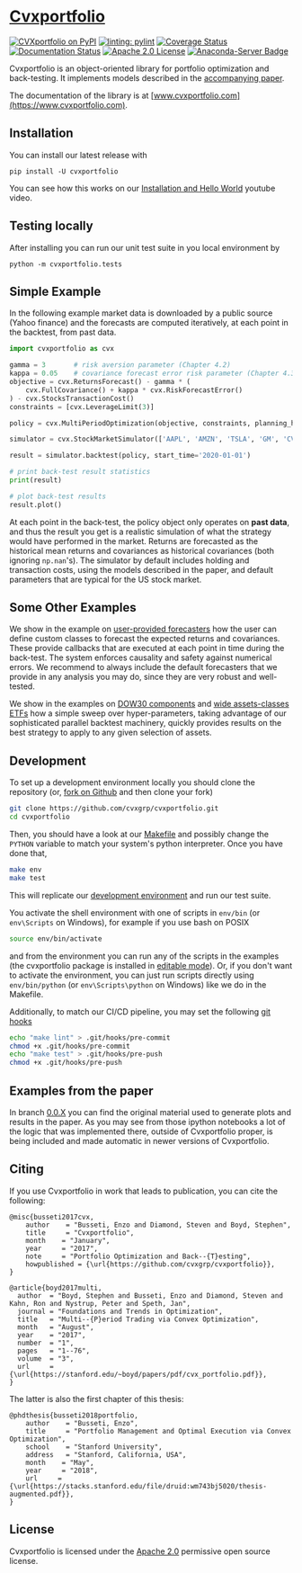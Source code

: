 # [Cvxportfolio](https://www.cvxportfolio.com)

[![CVXportfolio on PyPI](https://img.shields.io/pypi/v/cvxportfolio.svg)](https://pypi.org/project/cvxportfolio/)
[![linting: pylint](https://img.shields.io/badge/linting-pylint-yellowgreen)](https://github.com/pylint-dev/pylint)
[![Coverage Status](https://coveralls.io/repos/github/cvxgrp/cvxportfolio/badge.svg?branch=master)](https://coveralls.io/github/cvxgrp/cvxportfolio?branch=master)
[![Documentation Status](https://readthedocs.org/projects/cvxportfolio/badge/?version=latest)](https://cvxportfolio.readthedocs.io/en/latest/?badge=latest)
[![Apache 2.0 License](https://img.shields.io/badge/License-Apache%202.0-green.svg)](https://github.com/cvxgrp/cvxportfolio/blob/master/LICENSE)
[![Anaconda-Server Badge](https://anaconda.org/conda-forge/cvxportfolio/badges/version.svg)](https://anaconda.org/conda-forge/cvxportfolio)

Cvxportfolio is an object-oriented library for portfolio optimization and back-testing. It implements models described in the
[accompanying paper](https://web.stanford.edu/~boyd/papers/pdf/cvx_portfolio.pdf).

The documentation of the library is at [www.cvxportfolio.com](https://www.cvxportfolio.com).

Installation
------------
You can install our latest release with

```
pip install -U cvxportfolio
```
You can see how this works on our [Installation and Hello World](https://youtu.be/1ThOKEu371M) youtube video.

Testing locally
---------------
After installing you can run our unit test suite in you local environment by

```
python -m cvxportfolio.tests
```


Simple Example
----------------
In the following example market data is downloaded by a public source
(Yahoo finance) and the forecasts are computed iteratively, 
at each point in the backtest, from past data. 


```python
import cvxportfolio as cvx

gamma = 3       # risk aversion parameter (Chapter 4.2)
kappa = 0.05    # covariance forecast error risk parameter (Chapter 4.3)
objective = cvx.ReturnsForecast() - gamma * (
	cvx.FullCovariance() + kappa * cvx.RiskForecastError()
) - cvx.StocksTransactionCost()
constraints = [cvx.LeverageLimit(3)]

policy = cvx.MultiPeriodOptimization(objective, constraints, planning_horizon=2)

simulator = cvx.StockMarketSimulator(['AAPL', 'AMZN', 'TSLA', 'GM', 'CVX', 'NKE'])

result = simulator.backtest(policy, start_time='2020-01-01')

# print back-test result statistics
print(result)

# plot back-test results
result.plot()
```

At each point in the back-test,
the policy object only operates on **past data**, and thus the result you 
get is a realistic simulation of what the strategy would have performed in 
the market.
Returns are forecasted as the historical mean returns 
and covariances as historical covariances (both ignoring `np.nan`'s).
The simulator by default includes holding and transaction costs, using the
models described in the paper, and default parameters that are typical for the
US stock market.



Some Other Examples
-------------------
We show in the example on [user-provided forecasters](https://github.com/cvxgrp/cvxportfolio/blob/master/examples/user_provided_forecasters.py) 
how the user can define custom classes to forecast
the expected returns and covariances. These provide callbacks that are
executed at each point in time during the back-test. The system enforces 
causality and safety against numerical errors. 
We recommend to always include 
the default forecasters that we provide in any analysis you may do, 
since they are very robust and well-tested. 

We show in the examples on [DOW30 components](https://github.com/cvxgrp/cvxportfolio/blob/master/examples/dow30_example.py) 
and [wide assets-classes ETFs](https://github.com/cvxgrp/cvxportfolio/blob/master/examples/etfs_example.py) how a
simple sweep over hyper-parameters, taking advantage of our sophisticated parallel backtest machinery, 
quickly provides results on the best strategy to apply to any given selection of assets.


Development
-----------
To set up a development environment locally you should clone
the repository (or,
[fork on Github](https://docs.github.com/en/get-started/quickstart/fork-a-repo)
and then clone your fork)

```bash
git clone https://github.com/cvxgrp/cvxportfolio.git
cd cvxportfolio
```

Then, you should have a look at our
[Makefile](https://www.gnu.org/software/make/manual/make.html#Introduction)
and possibly change the `PYTHON` variable to match your system's python
interpreter. Once you have done that,

```bash
make env
make test
```

This will replicate our [development environment](https://docs.python.org/3/library/venv.html)
and run our test suite.

You activate the shell environment with one of scripts in `env/bin`
(or `env\Scripts` on Windows), for example if you use bash on POSIX

```bash
source env/bin/activate
```
and from the environment you can run any of the scripts in the examples
(the cvxportfolio package is installed in
[editable mode](https://setuptools.pypa.io/en/latest/userguide/development_mode.html)).
Or, if you don't want to activate the environment, you can just run scripts
directly using `env/bin/python` (or `env\Scripts\python` on Windows)
like we do in the Makefile.

Additionally, to match our CI/CD pipeline, you may set the following
[git hooks](https://git-scm.com/docs/githooks)

```bash
echo "make lint" > .git/hooks/pre-commit
chmod +x .git/hooks/pre-commit
echo "make test" > .git/hooks/pre-push
chmod +x .git/hooks/pre-push
```

Examples from the paper
-----------------------
In branch [0.0.X](https://github.com/cvxgrp/cvxportfolio/tree/0.0.X) you can find the original material used to generate plots
and results in the paper. As you may see from those
ipython notebooks a lot of the logic that was implemented there, outside of Cvxportfolio proper, is being included and made automatic
in newer versions of Cvxportfolio. 


Citing
------------

If you use Cvxportfolio in work that leads to publication, you can cite the following:

```
@misc{busseti2017cvx,
    author    = "Busseti, Enzo and Diamond, Steven and Boyd, Stephen",
    title     = "Cvxportfolio",
    month    = "January",
    year     = "2017",
    note     = "Portfolio Optimization and Back--{T}esting",
    howpublished = {\url{https://github.com/cvxgrp/cvxportfolio}},
}

@article{boyd2017multi,
  author  = "Boyd, Stephen and Busseti, Enzo and Diamond, Steven and Kahn, Ron and Nystrup, Peter and Speth, Jan",
  journal = "Foundations and Trends in Optimization",
  title   = "Multi--{P}eriod Trading via Convex Optimization",
  month   = "August",
  year    = "2017",
  number  = "1",
  pages   = "1--76",
  volume  = "3",
  url     = {\url{https://stanford.edu/~boyd/papers/pdf/cvx_portfolio.pdf}},
}
```

The latter is also the first chapter of this thesis:

```
@phdthesis{busseti2018portfolio,
    author    = "Busseti, Enzo",
    title     = "Portfolio Management and Optimal Execution via Convex Optimization",
    school    = "Stanford University",
    address   = "Stanford, California, USA",
    month    = "May",
    year     = "2018",
    url     = {\url{https://stacks.stanford.edu/file/druid:wm743bj5020/thesis-augmented.pdf}},
}
```

License
------------

Cvxportfolio is licensed under the [Apache 2.0](http://www.apache.org/licenses/) permissive
open source license.


